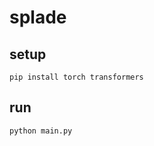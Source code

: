 # splade

## setup

```shell
pip install torch transformers
```

## run

```shell
python main.py
```
